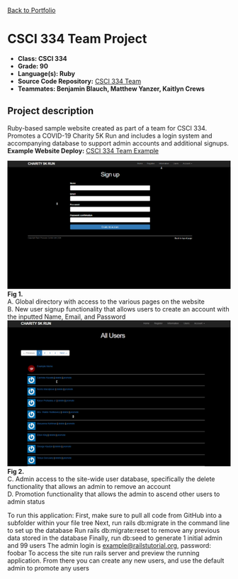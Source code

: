 [Back to Portfolio](./)

CSCI 334 Team Project
===============

-   **Class: CSCI 334** 
-   **Grade: 90**
-   **Language(s): Ruby**
-   **Source Code Repository:** [CSCI 334 Team](https://github.com/paulryanmc/334-Team)  
-   **Teammates: Benjamin Blauch, Matthew Yanzer, Kaitlyn Crews**

## Project description

Ruby-based sample website created as part of a team for CSCI 334.
Promotes a COVID-19 Charity 5K Run and includes a login system and accompanying database to support admin accounts and additional signups.
**Example Website Deploy:** [CSCI 334 Team Example](http://gentle-caverns-07357.herokuapp.com/)

![334-Team-1](images/team2.png)
**Fig 1.**  \
A. Global directory with access to the various pages on the website    \
B. New user signup functionality that allows users to create an account with the inputted Name, Email, and Password
![334-Team-2](images/team3.png)
**Fig 2.**  \
C. Admin access to the site-wide user database, specifically the delete functionality that allows an admin to remove an account  \
D. Promotion functionality that allows the admin to ascend other users to admin status


To run this application: First, make sure to pull all code from GitHub into a subfolder within your file tree Next, run rails db:migrate in the command line to set up the database Run rails db:migrate:reset to remove any previous data stored in the database Finally, run db:seed to generate 1 initial admin and 99 users The admin login is example@railstutorial.org, password: foobar To access the site run rails server and preview the running application. From there you can create any new users, and use the default admin to promote any users

